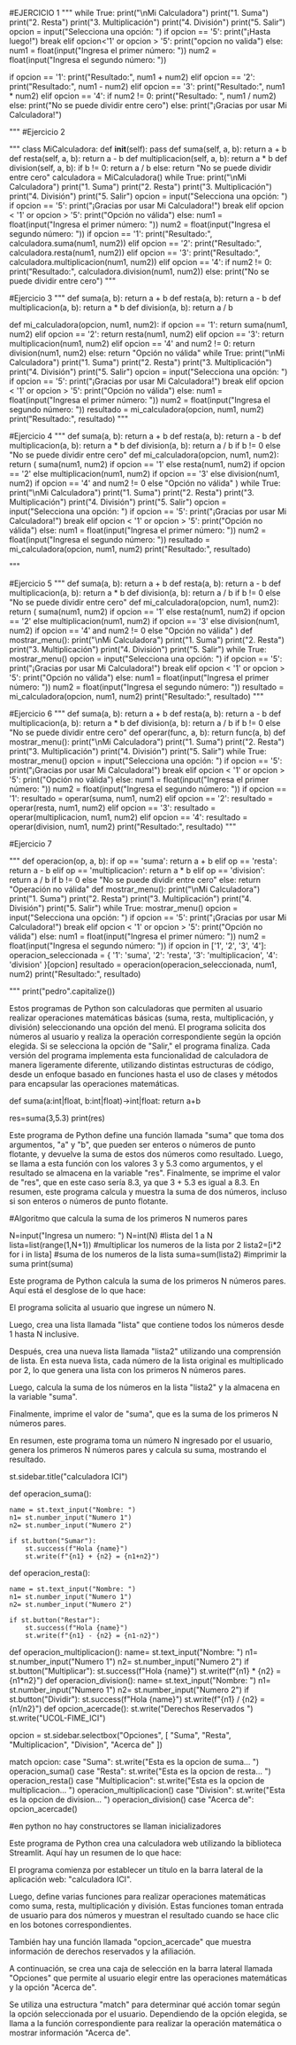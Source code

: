 #EJERCICIO 1
""" 
while True:
 print("\nMi Calculadora")
 print("1. Suma")
 print("2. Resta")
 print("3. Multiplicación")
 print("4. División")
 print("5. Salir")
 opcion = input("Selecciona una opción: ")
 if opcion == '5':
    print("¡Hasta luego!")
    break
 elif opcion<'1' or opcion > '5':
    print("opcion no valida")
 else:
   num1 = float(input("Ingresa el primer número: "))
   num2 = float(input("Ingresa el segundo número: "))
   
   if opcion == '1':
      print("Resultado:", num1 + num2)
   elif opcion == '2':
      print("Resultado:", num1 - num2)
   elif opcion == '3':
      print("Resultado:", num1 * num2)
   elif opcion == '4':
      if num2 != 0:
         print("Resultado: ", num1 / num2)
      else:
         print("No se puede dividir entre cero")
   else:
      print("¡Gracias por usar Mi Calculadora!")

 """
#Ejercicio 2

""" class MiCalculadora:
 def __init__(self):
    pass
 def suma(self, a, b):
    return a + b
 def resta(self, a, b):
    return a - b
 def multiplicacion(self, a, b):
    return a * b
 def division(self, a, b):
    if b != 0:
        return a / b
    else:
        return "No se puede dividir entre cero" 
calculadora = MiCalculadora()
while True:
 print("\nMi Calculadora")
 print("1. Suma")
 print("2. Resta")
 print("3. Multiplicación")
 print("4. División")
 print("5. Salir")
 opcion = input("Selecciona una opción: ")
 if opcion == '5':
    print("¡Gracias por usar Mi Calculadora!")
    break
 elif opcion < '1' or opcion > '5':
        print("Opción no válida")
 else:
    num1 = float(input("Ingresa el primer número: "))
    num2 = float(input("Ingresa el segundo número: "))
 if opcion == '1':
    print("Resultado:", calculadora.suma(num1, num2))
 elif opcion == '2':
    print("Resultado:", calculadora.resta(num1, num2))
 elif opcion == '3':
    print("Resultado:", calculadora.multiplicacion(num1, num2))
 elif opcion == '4':
    if num2 != 0:
        print("Resultado:", calculadora.division(num1, num2))
    else:
        print("No se puede dividir entre cero")
 """

 #Ejercicio 3
""" 
def suma(a, b):
 return a + b
def resta(a, b):
 return a - b
def multiplicacion(a, b):
 return a * b
def division(a, b):
 return a / b

def mi_calculadora(opcion, num1, num2):
 if opcion == '1':
    return suma(num1, num2)
 elif opcion == '2':
    return resta(num1, num2)
 elif opcion == '3':
    return multiplicacion(num1, num2)
 elif opcion == '4' and num2 != 0:
    return division(num1, num2)
 else:
    return "Opción no válida"
while True:
 print("\nMi Calculadora")
 print("1. Suma")
 print("2. Resta")
 print("3. Multiplicación")
 print("4. División")
 print("5. Salir")
 opcion = input("Selecciona una opción: ")
 if opcion == '5':
    print("¡Gracias por usar Mi Calculadora!")
    break
 elif opcion < '1' or opcion > '5':
    print("Opción no válida")
 else:
    num1 = float(input("Ingresa el primer número: "))
    num2 = float(input("Ingresa el segundo número: "))
    resultado = mi_calculadora(opcion, num1, num2)
 print("Resultado:", resultado) """


#Ejercicio 4
""" 
def suma(a, b):
 return a + b
def resta(a, b):
 return a - b
def multiplicacion(a, b):
 return a * b
def division(a, b):
 return a / b if b != 0 else "No se puede dividir entre cero"
def mi_calculadora(opcion, num1, num2):
 return (
 suma(num1, num2) if opcion == '1'
 else resta(num1, num2) if opcion == '2'
 else multiplicacion(num1, num2) if opcion == '3'
 else division(num1, num2) if opcion == '4' and num2 != 0
 else "Opción no válida"
 )
while True:
 print("\nMi Calculadora")
 print("1. Suma")
 print("2. Resta")
 print("3. Multiplicación")
 print("4. División")
 print("5. Salir")
 opcion = input("Selecciona una opción: ")
 if opcion == '5':
    print("¡Gracias por usar Mi Calculadora!")
    break
 elif opcion < '1' or opcion > '5':
    print("Opción no válida")
 else:
    num1 = float(input("Ingresa el primer número: "))
    num2 = float(input("Ingresa el segundo número: "))
    resultado = mi_calculadora(opcion, num1, num2)
    print("Resultado:", resultado)

 """

#Ejercicio 5
""" 
def suma(a, b):
 return a + b
def resta(a, b):
 return a - b
def multiplicacion(a, b):
 return a * b
def division(a, b):
 return a / b if b != 0 else "No se puede dividir entre cero"
def mi_calculadora(opcion, num1, num2):
 return (
 suma(num1, num2) if opcion == '1'
 else resta(num1, num2) if opcion == '2'
 else multiplicacion(num1, num2) if opcion == '3'
 else division(num1, num2) if opcion == '4' and num2 != 0
 else "Opción no válida"
 )
def mostrar_menu():
 print("\nMi Calculadora")
 print("1. Suma")
 print("2. Resta")
 print("3. Multiplicación")
 print("4. División")
 print("5. Salir")
while True:
 mostrar_menu()
 opcion = input("Selecciona una opción: ")
 if opcion == '5':
    print("¡Gracias por usar Mi Calculadora!")
    break
 elif opcion < '1' or opcion > '5':
    print("Opción no válida")
 else:
    num1 = float(input("Ingresa el primer número: "))
    num2 = float(input("Ingresa el segundo número: "))
    resultado = mi_calculadora(opcion, num1, num2)
    print("Resultado:", resultado)
 """

#Ejercicio 6
""" 
def suma(a, b):
 return a + b
def resta(a, b):
 return a - b
def multiplicacion(a, b):
 return a * b
def division(a, b):
 return a / b if b != 0 else "No se puede dividir entre cero"
def operar(func, a, b):
 return func(a, b)
def mostrar_menu():
 print("\nMi Calculadora")
 print("1. Suma")
 print("2. Resta")
 print("3. Multiplicación")
 print("4. División")
 print("5. Salir")
while True:
 mostrar_menu()
 opcion = input("Selecciona una opción: ")
 if opcion == '5':
    print("¡Gracias por usar Mi Calculadora!")
    break
 elif opcion < '1' or opcion > '5':
    print("Opción no válida")
 else:
    num1 = float(input("Ingresa el primer número: "))
    num2 = float(input("Ingresa el segundo número: "))
 if opcion == '1':
    resultado = operar(suma, num1, num2)
 elif opcion == '2':
    resultado = operar(resta, num1, num2)
 elif opcion == '3':
    resultado = operar(multiplicacion, num1, num2)
 elif opcion == '4':
    resultado = operar(division, num1, num2)
 print("Resultado:", resultado)
 """


#Ejercicio 7

""" 
def operacion(op, a, b):
 if op == 'suma':
    return a + b
 elif op == 'resta':
    return a - b
 elif op == 'multiplicacion':
    return a * b
 elif op == 'division':
    return a / b if b != 0 else "No se puede dividir entre cero"
 else:
    return "Operación no válida"
def mostrar_menu():
 print("\nMi Calculadora")
 print("1. Suma")
 print("2. Resta")
 print("3. Multiplicación")
 print("4. División")
 print("5. Salir")
while True:
 mostrar_menu()
 opcion = input("Selecciona una opción: ")
 if opcion == '5':
    print("¡Gracias por usar Mi Calculadora!")
    break
 elif opcion < '1' or opcion > '5':
    print("Opción no válida")
 else:
    num1 = float(input("Ingresa el primer número: "))
    num2 = float(input("Ingresa el segundo número: "))
 if opcion in ['1', '2', '3', '4']:
    operacion_seleccionada = {
 '1': 'suma',
 '2': 'resta',
 '3': 'multiplicacion',
 '4': 'division'
 }[opcion]
 resultado = operacion(operacion_seleccionada, num1,
num2)
 print("Resultado:", resultado)

 """
 print("pedro".capitalize())
 
 Estos programas de Python son calculadoras que permiten al usuario realizar operaciones matemáticas básicas (suma, resta, multiplicación, y división) seleccionando una opción del menú. El programa solicita dos números al usuario y realiza la operación correspondiente según la opción elegida. Si se selecciona la opción de "Salir," el programa finaliza. Cada versión del programa implementa esta funcionalidad de calculadora de manera ligeramente diferente, utilizando distintas estructuras de código, desde un enfoque basado en funciones hasta el uso de clases y métodos para encapsular las operaciones matemáticas.



def suma(a:int|float, b:int|float)->int|float:
    return a+b

res=suma(3,5.3)
print(res)

Este programa de Python define una función llamada "suma" que toma dos argumentos, "a" y "b", que pueden ser enteros o números de punto flotante, y devuelve la suma de estos dos números como resultado. Luego, se llama a esta función con los valores 3 y 5.3 como argumentos, y el resultado se almacena en la variable "res". Finalmente, se imprime el valor de "res", que en este caso sería 8.3, ya que 3 + 5.3 es igual a 8.3. En resumen, este programa calcula y muestra la suma de dos números, incluso si son enteros o números de punto flotante.



#Algoritmo que calcula la suma de los primeros N numeros pares

N=input("Ingresa un numero: ")
N=int(N)
#lista del 1 a N
lista=list(range(1,N+1))
#multiplicar los numeros de la lista por 2
lista2=[i*2 for i in lista]
#suma de los numeros de la lista
suma=sum(lista2)
#imprimir la suma
print(suma)

Este programa de Python calcula la suma de los primeros N números pares. Aquí está el desglose de lo que hace:

El programa solicita al usuario que ingrese un número N.

Luego, crea una lista llamada "lista" que contiene todos los números desde 1 hasta N inclusive.

Después, crea una nueva lista llamada "lista2" utilizando una comprensión de lista. En esta nueva lista, cada número de la lista original es multiplicado por 2, lo que genera una lista con los primeros N números pares.

Luego, calcula la suma de los números en la lista "lista2" y la almacena en la variable "suma".

Finalmente, imprime el valor de "suma", que es la suma de los primeros N números pares.

En resumen, este programa toma un número N ingresado por el usuario, genera los primeros N números pares y calcula su suma, mostrando el resultado.



st.sidebar.title("calculadora ICI")

def operacion_suma():

    name = st.text_input("Nombre: ")
    n1= st.number_input("Numero 1")
    n2= st.number_input("Numero 2")

    if st.button("Sumar"):
        st.success(f"Hola {name}")
        st.write(f"{n1} + {n2} = {n1+n2}")
def operacion_resta():

    name = st.text_input("Nombre: ")
    n1= st.number_input("Numero 1")
    n2= st.number_input("Numero 2")

    if st.button("Restar"):
        st.success(f"Hola {name}")
        st.write(f"{n1} - {n2} = {n1-n2}")
def operacion_multiplicacion():
    name= st.text_input("Nombre: ")
    n1= st.number_input("Numero 1")
    n2= st.number_input("Numero 2")
    if st.button("Multiplicar"):
        st.success(f"Hola {name}")
        st.write(f"{n1} * {n2} = {n1*n2}")
def operacion_division():
    name= st.text_input("Nombre: ")
    n1= st.number_input("Numero 1")
    n2= st.number_input("Numero 2")
    if st.button("Dividir"):
        st.success(f"Hola {name}")
        st.write(f"{n1} / {n2} = {n1/n2}")
def opcion_acercade():
    st.write("Derechos Reservados  ")
    st.write("UCOL-FIME_ICI")

opcion = st.sidebar.selectbox("Opciones", [
    "Suma", "Resta", "Multiplicacion", "Division", "Acerca de"
    ])


match opcion:
    case "Suma":
        st.write("Esta es la opcion de suma... ")
        operacion_suma()
    case "Resta":
        st.write("Esta es la opcion de resta... ")
        operacion_resta()
    case "Multiplicacion":
        st.write("Esta es la opcion de multiplicacion... ")
        operacion_multiplicacion()
    case "Division":
        st.write("Esta es la opcion de division... ")
        operacion_division()
    case "Acerca de":
        opcion_acercade()

#en python no hay constructores se llaman inicializadores

Este programa de Python crea una calculadora web utilizando la biblioteca Streamlit. Aquí hay un resumen de lo que hace:

El programa comienza por establecer un título en la barra lateral de la aplicación web: "calculadora ICI".

Luego, define varias funciones para realizar operaciones matemáticas como suma, resta, multiplicación y división. Estas funciones toman entrada de usuario para dos números y muestran el resultado cuando se hace clic en los botones correspondientes.

También hay una función llamada "opcion_acercade" que muestra información de derechos reservados y la afiliación.

A continuación, se crea una caja de selección en la barra lateral llamada "Opciones" que permite al usuario elegir entre las operaciones matemáticas y la opción "Acerca de".

Se utiliza una estructura "match" para determinar qué acción tomar según la opción seleccionada por el usuario. Dependiendo de la opción elegida, se llama a la función correspondiente para realizar la operación matemática o mostrar información "Acerca de".




 